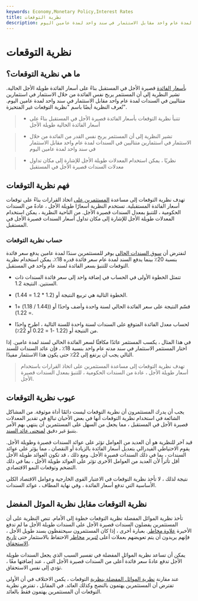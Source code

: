 ```yaml
---
keywords: Economy,Monetary Policy,Interest Rates
title: نظرية التوقعات
description: تحاول نظرية التوقعات التنبؤ بأسعار الفائدة قصيرة الأجل في المستقبل بناءً على أسعار الفائدة طويلة الأجل الحالية. تشير النظرية إلى أن المستثمر يربح نفس الفائدة من خلال الاستثمار في استثمارين متتاليين في السندات لمدة عام واحد مقابل الاستثمار في سند واحد لمدة عامين اليوم.
---
```


# نظرية التوقعات
## ما هي نظرية التوقعات؟

[بأسعار الفائدة](/interestrate) قصيرة الأجل في المستقبل بناءً على أسعار الفائدة طويلة الأجل الحالية. تشير النظرية إلى أن المستثمر يربح نفس الفائدة من خلال الاستثمار في استثمارين متتاليين في السندات لمدة عام واحد مقابل الاستثمار في سند واحد لمدة عامين اليوم. تُعرف النظرية أيضًا باسم "نظرية التوقعات غير المتحيزة".

> - تتنبأ نظرية التوقعات بأسعار الفائدة قصيرة الأجل في المستقبل بناءً على أسعار الفائدة الحالية طويلة الأجل

> - تشير النظرية إلى أن المستثمر يربح نفس القدر من الفائدة من خلال الاستثمار في استثمارين متتاليين في السندات لمدة عام واحد مقابل الاستثمار في سند واحد لمدة عامين اليوم

> - نظريًا ، يمكن استخدام المعدلات طويلة الأجل للإشارة إلى مكان تداول معدلات السندات قصيرة الأجل في المستقبل

>

>

## فهم نظرية التوقعات

تهدف نظرية التوقعات إلى مساعدة [المستثمرين على](/investor) اتخاذ القرارات بناءً على توقعات أسعار الفائدة المستقبلية. تستخدم النظرية أسعارًا طويلة الأجل ، عادةً من السندات الحكومية ، للتنبؤ بمعدل السندات قصيرة الأجل. من الناحية النظرية ، يمكن استخدام المعدلات طويلة الأجل للإشارة إلى مكان تداول أسعار السندات قصيرة الأجل في المستقبل.

### حساب نظرية التوقعات

لنفترض أن [سوق السندات الحالي](/bondmarket) يوفر للمستثمرين سندًا لمدة عامين يدفع سعر فائدة بنسبة 20٪ بينما يدفع السند لمدة عام سعر فائدة قدره 18٪. يمكن استخدام نظرية التوقعات للتنبؤ بسعر الفائدة لسند عام واحد في المستقبل.

- تتمثل الخطوة الأولى في الحساب في إضافة واحد إلى سعر فائدة السندات ذات السنتين. النتيجة 1.2.

- الخطوة التالية هي تربيع النتيجة أو (1.2 * 1.2 = 1.44).

- قسّم النتيجة على سعر الفائدة الحالي لسنة واحدة وأضف واحدًا أو ((1.44 / 1.18) +1 = 1.22).

- لحساب معدل الفائدة المتوقع على السندات لسنة واحدة للسنة التالية ، اطرح واحدًا من النتيجة أو (1.22 -1 = 0.22 أو 22٪).

في هذا المثال ، يكسب المستثمر عائدًا مكافئًا لسعر الفائدة الحالي لسند لمدة عامين. إذا اختار المستثمر الاستثمار في سند مدته عام واحد بنسبة 18٪ ، فإن عائد السندات للسند التالي يجب أن يرتفع إلى 22٪ حتى يكون هذا الاستثمار مفيدًا.

> تهدف نظرية التوقعات إلى مساعدة المستثمرين على اتخاذ القرارات باستخدام أسعار طويلة الأجل ، عادة من السندات الحكومية ، للتنبؤ بمعدل السندات قصيرة الأجل.

>

## عيوب نظرية التوقعات

يجب أن يدرك المستثمرون أن نظرية التوقعات ليست دائمًا أداة موثوقة. من المشاكل الشائعة في استخدام نظرية التوقعات أنها في بعض الأحيان تبالغ في تقدير المعدلات قصيرة الأجل في المستقبل ، مما يجعل من السهل على المستثمرين أن ينتهي بهم الأمر بتنبؤ غير دقيق [لمنحنى عائد السند](/yieldcurve).

قيد آخر للنظرية هو أن العديد من العوامل تؤثر على عوائد السندات قصيرة وطويلة الأجل. يقوم الاحتياطي الفيدرالي بتعديل أسعار الفائدة بالزيادة أو النقصان ، مما يؤثر على عوائد السندات ، بما في ذلك السندات قصيرة الأجل. ومع ذلك ، قد تكون العوائد طويلة الأجل أقل تأثراً لأن العديد من العوامل الأخرى تؤثر على العوائد طويلة الأجل ، بما في ذلك التضخم وتوقعات النمو الاقتصادي.

نتيجة لذلك ، لا تأخذ نظرية التوقعات في الاعتبار القوى الخارجية وعوامل الاقتصاد الكلي الأساسية التي تدفع أسعار الفائدة ، وفي نهاية المطاف ، عوائد السندات.

## نظرية التوقعات مقابل نظرية الموئل المفضل

تأخذ نظرية الموائل المفضلة نظرية التوقعات خطوة إلى الأمام. تنص النظرية على أن المستثمرين يفضلون السندات قصيرة الأجل على السندات طويلة الأجل ما لم تدفع الأخيرة [علاوة مخاطر](/riskpremium). بعبارة أخرى ، إذا كان المستثمرون سيحتفظون بسند طويل الأجل ، فإنهم يريدون أن يتم تعويضهم بعملات أعلى [لتبرير](/yield) [مخاطر](/yield) الاحتفاظ بالاستثمار حتى [تاريخ الاستحقاق](/maturity).

يمكن أن تساعد نظرية الموائل المفضلة في تفسير السبب الذي يجعل السندات طويلة الأجل تدفع عادةً سعر فائدة أعلى من السندات قصيرة الأجل التي ، عند إضافتها معًا ، تؤدي إلى نفس الاستحقاق.

عند مقارنة [نظرية الموائل المفضلة بنظرية](/preferred-habitat-theory) التوقعات ، يكمن الاختلاف في أن الأولى تفترض أن المستثمرين يهتمون بالنضج وكذلك العائد. في المقابل ، تفترض نظرية التوقعات أن المستثمرين يهتمون فقط بالعائد.

